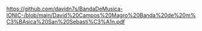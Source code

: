<embed>https://github.com/davidn7s/BandaDeMusica-IONIC-/blob/main/David%20Campos%20Magro%20Banda%20de%20m%C3%BAsica%20San%20Sebasti%C3%A1n.pdf</embed>
